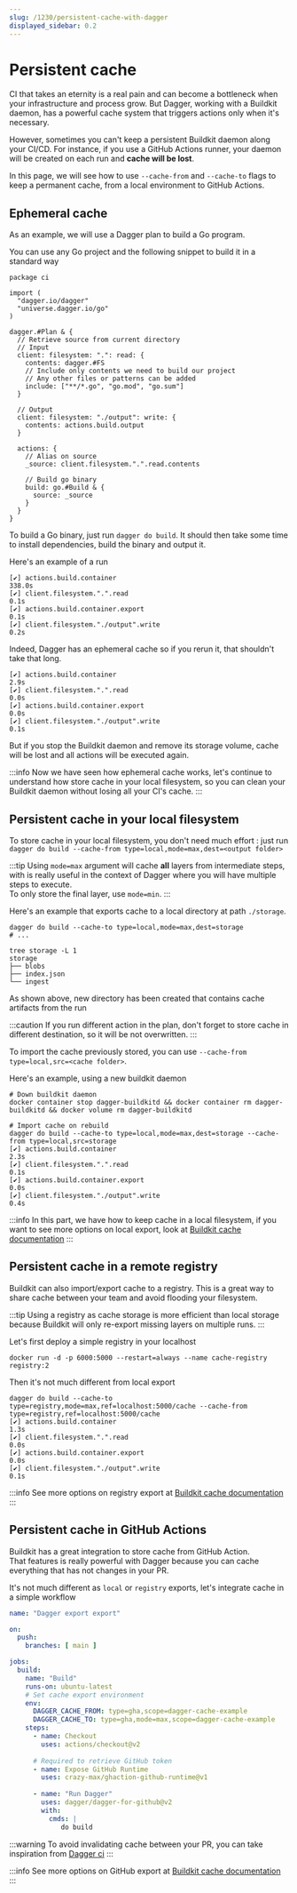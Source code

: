 ```yaml
---
slug: /1230/persistent-cache-with-dagger
displayed_sidebar: 0.2
---
```


# Persistent cache

CI that takes an eternity is a real pain and can become a bottleneck when your
infrastructure and process grow. But Dagger, working with a Buildkit daemon,
has a powerful cache system that triggers actions only when it's necessary.

However, sometimes you can't keep a persistent Buildkit daemon along your CI/CD.
For instance, if you use a GitHub Actions runner, your daemon will be created on each
run and **cache will be lost**.

In this page, we will see how to use `--cache-from` and `--cache-to` flags to
keep a permanent cache, from a local environment to GitHub Actions.

## Ephemeral cache

As an example, we will use a Dagger plan to build a Go program.

You can use any Go project and the following snippet to build it in a
standard way

```cue file=../tests/guides/persistent-cache/build.cue title="build.cue"
package ci

import (
  "dagger.io/dagger"
  "universe.dagger.io/go"
)

dagger.#Plan & {
  // Retrieve source from current directory
  // Input
  client: filesystem: ".": read: {
    contents: dagger.#FS
    // Include only contents we need to build our project
    // Any other files or patterns can be added
    include: ["**/*.go", "go.mod", "go.sum"]
  }

  // Output
  client: filesystem: "./output": write: {
    contents: actions.build.output
  }

  actions: {
    // Alias on source
    _source: client.filesystem.".".read.contents

    // Build go binary
    build: go.#Build & {
      source: _source
    }
  }
}
```

To build a Go binary, just run `dagger do build`. It should then take some time to
install dependencies, build the binary and output it.

Here's an example of a run

```shell
[✔] actions.build.container                                               338.0s
[✔] client.filesystem.".".read                                              0.1s
[✔] actions.build.container.export                                          0.1s
[✔] client.filesystem."./output".write                                      0.2s
```

Indeed, Dagger has an ephemeral cache so if you rerun it, that shouldn't take
that long.

```shell
[✔] actions.build.container                                                 2.9s
[✔] client.filesystem.".".read                                              0.0s
[✔] actions.build.container.export                                          0.0s
[✔] client.filesystem."./output".write                                      0.1s
```

But if you stop the Buildkit daemon and remove its storage volume, cache will be lost and
all actions will be executed again.

:::info
Now we have seen how ephemeral cache works, let's continue to understand how
store cache in your local filesystem, so you can clean your Buildkit daemon without
losing all your CI's cache.
:::

## Persistent cache in your local filesystem

To store cache in your local filesystem, you don't need much effort : just
run `dagger do build --cache-from type=local,mode=max,dest=<output folder>`

:::tip
Using `mode=max` argument will cache **all** layers from intermediate
steps, with is really useful in the context of Dagger where you will have
multiple steps to execute.  
To only store the final layer, use `mode=min`.
:::

Here's an example that exports cache to a local directory at path `./storage`.

```shell
dagger do build --cache-to type=local,mode=max,dest=storage 
# ...

tree storage -L 1   
storage
├── blobs
├── index.json
└── ingest
```

As shown above, new directory has been created that contains cache artifacts from the run

:::caution
If you run different action in the plan, don't forget to store cache in different
destination, so it will be not overwritten.
:::

To import the cache previously stored, you can use `--cache-from type=local,src=<cache folder>`.

Here's an example, using a new buildkit daemon

```shell
# Down buildkit daemon
docker container stop dagger-buildkitd && docker container rm dagger-buildkitd && docker volume rm dagger-buildkitd

# Import cache on rebuild
dagger do build --cache-to type=local,mode=max,dest=storage --cache-from type=local,src=storage
[✔] actions.build.container                                                 2.3s
[✔] client.filesystem.".".read                                              0.1s
[✔] actions.build.container.export                                          0.0s
[✔] client.filesystem."./output".write                                      0.4s
```

:::info
In this part, we have how to keep cache in a local filesystem, if you want
to see more options on local export, look at [Buildkit cache documentation](https://github.com/moby/buildkit/blob/v0.10.1/README.md#local-directory-1)
:::

## Persistent cache in a remote registry

Buildkit can also import/export cache to a registry. This is a great way to
share cache between your team and avoid flooding your filesystem.

:::tip
Using a registry as cache storage is more efficient than local storage because Buildkit will only re-export
missing layers on multiple runs.
:::

Let's first deploy a simple registry in your localhost

```shell
docker run -d -p 6000:5000 --restart=always --name cache-registry registry:2
```

Then it's not much different from local export

```shell
dagger do build --cache-to type=registry,mode=max,ref=localhost:5000/cache --cache-from type=registry,ref=localhost:5000/cache
[✔] actions.build.container                                                 1.3s
[✔] client.filesystem.".".read                                              0.0s
[✔] actions.build.container.export                                          0.0s
[✔] client.filesystem."./output".write                                      0.1s
```

:::info
See more options on registry export at [Buildkit cache documentation](https://github.com/moby/buildkit/blob/v0.10.1/README.md#registry-push-image-and-cache-separately)
:::

## Persistent cache in GitHub Actions

Buildkit has a great integration to store cache from GitHub Action.  
That features is really powerful with Dagger because you can cache everything that has not changes in your PR.

It's not much different as `local` or `registry` exports, let's integrate cache in a
simple workflow

```yaml title=".github/workflows/build-example.cue"
name: "Dagger export export"

on:
  push:
    branches: [ main ]

jobs:
  build:
    name: "Build"
    runs-on: ubuntu-latest
    # Set cache export environment
    env:
      DAGGER_CACHE_FROM: type=gha,scope=dagger-cache-example
      DAGGER_CACHE_TO: type=gha,mode=max,scope=dagger-cache-example
    steps:
      - name: Checkout
        uses: actions/checkout@v2
          
      # Required to retrieve GitHub token    
      - name: Expose GitHub Runtime
        uses: crazy-max/ghaction-github-runtime@v1
      
      - name: "Run Dagger"
        uses: dagger/dagger-for-github@v2
        with:
          cmds: |
             do build
```

:::warning
To avoid invalidating cache between your PR, you can take inspiration from [Dagger ci](https://github.com/dagger/dagger/blob/v0.2.8/.github/workflows/dagger-ci.yml#L61)
:::

:::info
See more options on GitHub export at [Buildkit cache documentation](https://github.com/moby/buildkit/blob/v0.10.1/README.md#github-actions-cache-experimental)
:::
